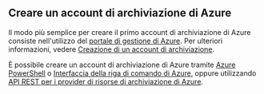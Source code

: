 ## Creare un account di archiviazione di Azure

Il modo più semplice per creare il primo account di archiviazione di Azure consiste nell'utilizzo del [portale di gestione di Azure](https://manage.windowsazure.com). Per ulteriori informazioni, vedere [Creazione di un account di archiviazione](../articles/storage/storage-create-storage-account.md#create-a-storage-account).

È possibile creare un account di archiviazione di Azure tramite [Azure PowerShell](../articles/storage/storage-powershell-guide-full.md) o [Interfaccia della riga di comando di Azure](../articles/storage/storage-azure-cli.md), oppure utilizzando [API REST per i provider di risorse di archiviazione di Azure](https://msdn.microsoft.com/library/azure/mt163683.aspx).
 

<!---HONumber=62-->